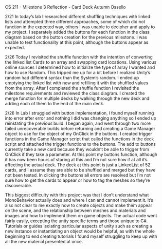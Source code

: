 CS 211 - Milestone 3 Reflection - Card Deck
Autumn Ossello

2/21	In today’s lab I researched different shuffling techniques with linked lists and attempted three different approaches, some of which did not function in the expected way, others I was unable to decipher and apply to my project. I separately added the buttons for each function in the class diagram based on the button creation for the previous milestone. I was unable to test functionality at this point, although the buttons appear as expected.

2/26	Today I revisited the shuffle function with the intention of converting the linked list Cards to an array and swapping card locations. Using various online sources I determined how to initialize the type of array I wanted and how to use Random. This tripped me up for a bit before I realized Unity’s random had different syntax than the System’s random. I ended up emptying the linked list with new and refilling it with the shuffled values from the array.
	After I completed the shuffle function I revisited the milestone requirements and reviewed the class diagram. I created the merge function for multiple decks by walking through the new deck and adding each of them to the end of the main deck.

2/28	In Lab I struggled with button implementation, I found myself running into error after error and nothing I did was changing anything so I ended up reinstating the previous build. I began again, and went through two more failed unrecoverable builds before returning and creating a Game Manager object to use for the object of my OnClick in the buttons. I created trigger functions in the Game Manager script that called the functions in the deck script and attached the trigger functions to the buttons. The add to buttons currently take a new card because they wouldn’t be able to trigger from OnClick if they take a parameter. At this point my buttons function, although it has now been hours of staring at this and I’m not sure how if at all it’s affecting the actual deck. The deck at this point is just a LinkedList of 52 cards, and I assume they are able to be shuffled and merged but they have not been tested. In clicking the buttons all errors are resolved but I’m not sure how to get the cards to appear or how to tag the meshes so they’re discoverable. 

This biggest difficulty with this project was that I don’t understand what MonoBehavior actually does and where I can and cannot implement it. It’s also not clear to me exactly how to create objects and make them appear on the scene, and the relationship between meshes and materials and images and how to implement them on game objects. The actual code went fairly easily, excepting the unity specific terms and those unique to C#. Tutorials or guides isolating particular aspects of unity such as creating a new instance or instantiating an object would be helpful, as with the whole beginning to end creating tutorials I found myself struggling to keep up with all the new material presented at once. 
